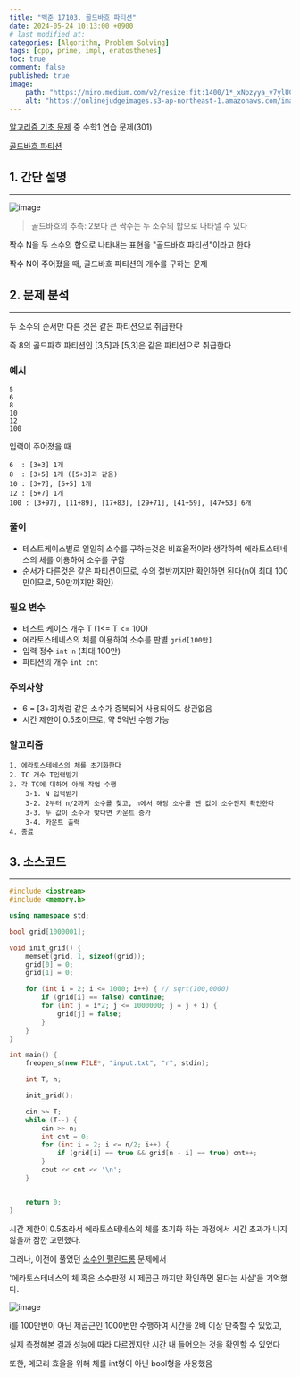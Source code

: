```yaml
---
title: "백준 17103. 골드바흐 파티션"
date: 2024-05-24 10:13:00 +0900
# last_modified_at: 
categories: [Algorithm, Problem Solving] 
tags: [cpp, prime, impl, eratosthenes] 
toc: true
comment: false
published: true
image:
    path: "https://miro.medium.com/v2/resize:fit:1400/1*_xNpzyya_v7ylUCgkh2rdA.png"
    alt: "https://onlinejudgeimages.s3-ap-northeast-1.amazonaws.com/images/boj-og.png"
---
```


[알고리즘 기초 문제](https://jinhg0214.github.io/posts/problems/) 중 수학1 연습 문제(301)

[골드바흐 파티션](https://www.acmicpc.net/problem/17103)

## 1. 간단 설명
---

![image](https://github.com/jinhg0214/jinhg0214.github.io/assets/70011316/03f027c1-6993-4375-8b31-c27b40261b59)


> 골드바흐의 추측: 2보다 큰 짝수는 두 소수의 합으로 나타낼 수 있다

짝수 N을 두 소수의 합으로 나타내는 표현을 "골드바흐 파티션"이라고 한다

짝수 N이 주어졌을 때, 골드바흐 파티션의 개수를 구하는 문제


## 2. 문제 분석
---

두 소수의 순서만 다른 것은 같은 파티션으로 취급한다

즉 8의 골드파흐 파티션인 [3,5]과 [5,3]은 같은 파티션으로 취급한다

### 예시

```
5
6
8
10
12
100
```

입력이 주어졌을 때

```
6  : [3+3] 1개  
8  : [3+5] 1개 ([5+3]과 같음)
10 : [3+7], [5+5] 1개
12 : [5+7] 1개
100 : [3+97], [11+89], [17+83], [29+71], [41+59], [47+53] 6개
```

### 풀이
- 테스트케이스별로 일일히 소수를 구하는것은 비효율적이라 생각하여 에라토스테네스의 체를 이용하여 소수를 구함
- 순서가 다른것은 같은 파티션이므로, 수의 절반까지만 확인하면 된다(n이 최대 100만이므로, 50만까지만 확인)

### 필요 변수

- 테스트 케이스 개수 T (1<= T <= 100)
- 에라토스테네스의 체를 이용하여 소수를 판별 `grid[100만]`
- 입력 정수 `int n` (최대 100만)
- 파티션의 개수 `int cnt`

### 주의사항
- 6 = [3+3]처럼 같은 소수가 중복되어 사용되어도 상관없음 
- 시간 제한이 0.5초이므로, 약 5억번 수행 가능

### 알고리즘
```
1. 에라토스테네스의 체를 초기화한다
2. TC 개수 T입력받기
3. 각 TC에 대하여 아래 작업 수행
	3-1. N 입력받기
	3-2. 2부터 n/2까지 소수를 찾고, n에서 해당 소수를 뺀 값이 소수인지 확인한다
	3-3. 두 값이 소수가 맞다면 카운트 증가
	3-4. 카운트 출력
4. 종료
```

## 3. 소스코드
---

```cpp
#include <iostream>
#include <memory.h>

using namespace std;

bool grid[1000001];

void init_grid() {
	memset(grid, 1, sizeof(grid));
	grid[0] = 0;
	grid[1] = 0;

	for (int i = 2; i <= 1000; i++) { // sqrt(100,0000)
		if (grid[i] == false) continue; 
		for (int j = i*2; j <= 1000000; j = j + i) {
			grid[j] = false;
		}
	}
}

int main() {
	freopen_s(new FILE*, "input.txt", "r", stdin);

	int T, n;

	init_grid();

	cin >> T;
	while (T--) {
		cin >> n;
		int cnt = 0;
		for (int i = 2; i <= n/2; i++) {
			if (grid[i] == true && grid[n - i] == true) cnt++;
		}
		cout << cnt << '\n';
	}


	return 0;
}
```

시간 제한이 0.5초라서 에라토스테네스의 체를 초기화 하는 과정에서 시간 초과가 나지 않을까 잠깐 고민했다.

그러나, 이전에 풀었던 [소수인 펠린드롬](https://jinhg0214.github.io/posts/bj_1990/) 문제에서

'에라토스테네스의 체 혹은 소수판정 시 제곱근 까지만 확인하면 된다는 사실'을 기억했다.

![image](https://github.com/jinhg0214/jinhg0214.github.io/assets/70011316/daaab477-68bd-4abe-b839-bef4f78496aa)

i를 100만번이 아닌 제곱근인 1000번만 수행하여 시간을 2배 이상 단축할 수 있었고,

실제 측정해본 결과 성능에 따라 다르겠지만 시간 내 들어오는 것을 확인할 수 있었다

또한, 메모리 효율을 위해 체를 int형이 아닌 bool형을 사용했음


